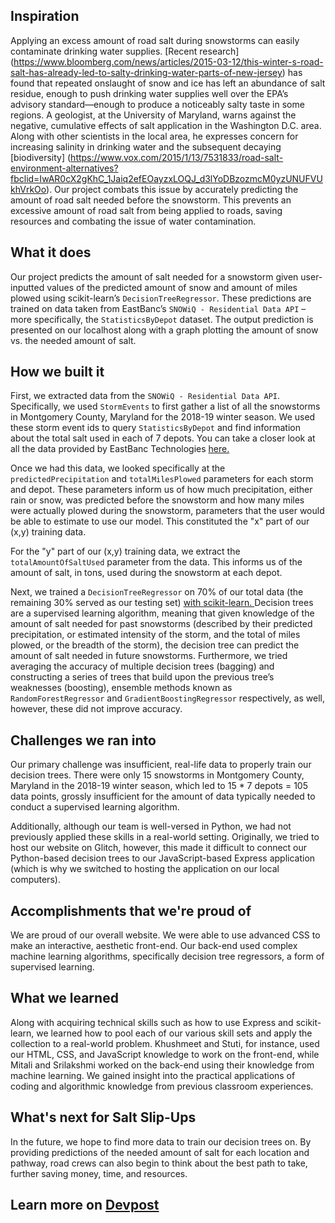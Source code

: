 ## Inspiration
Applying an excess amount of road salt during snowstorms can easily contaminate drinking water supplies. [Recent research] (https://www.bloomberg.com/news/articles/2015-03-12/this-winter-s-road-salt-has-already-led-to-salty-drinking-water-parts-of-new-jersey) has found that repeated onslaught of snow and ice has left an abundance of salt residue, enough to push drinking water supplies well over the EPA’s advisory standard—enough to produce a noticeably salty taste in some regions. A geologist, at the University of Maryland, warns against the negative, cumulative effects of salt application in the Washington D.C. area. Along with other scientists in the local area, he expresses concern for increasing salinity in drinking water and the subsequent decaying [biodiversity] (https://www.vox.com/2015/1/13/7531833/road-salt-environment-alternatives?fbclid=IwAR0cX2gKhC_1Jaiq2efEOayzxLOQJ_d3lYoDBzozmcM0yzUNUFVUkhVrkOo). Our project combats this issue by accurately predicting the amount of road salt needed before the snowstorm. This prevents an excessive amount of road salt from being applied to roads, saving resources and combating the issue of water contamination. 

## What it does
Our project predicts the amount of salt needed for a snowstorm given user-inputted values of the predicted amount of snow and amount of miles plowed using scikit-learn’s `DecisionTreeRegressor`. These predictions are trained on data taken from EastBanc’s `SNOWiQ - Residential Data API` – more specifically, the `StatisticsByDepot` dataset. The output prediction is presented on our localhost along with a graph plotting the amount of snow vs. the needed amount of salt. 

## How we built it

First, we extracted data from the ``SNOWiQ - Residential Data API``. Specifically, we used ``StormEvents`` to first gather a list of all the snowstorms in Montgomery County, Maryland for the 2018-19 winter season. We used these storm event ids to query ``StatisticsByDepot`` and find information about the total salt used in each of 7 depots. You can take a closer look at all the data provided by EastBanc Technologies <a href="https://hacktj2020.eastbanctech.com/docs/services/"> here. </a>

Once we had this data, we looked specifically at the ``predictedPrecipitation`` and ``totalMilesPlowed`` parameters for each storm and depot. These parameters inform us of how much precipitation, either rain or snow, was predicted before the snowstorm and how many miles were actually plowed during the snowstorm, parameters that the user would be able to estimate to use our model. This constituted the "x" part of our (x,y) training data.

For the "y" part of our (x,y) training data, we extract the ``totalAmountOfSaltUsed`` parameter from the data. This informs us of the amount of salt, in tons, used during the snowstorm at each depot.

Next, we trained a ``DecisionTreeRegressor`` on 70% of our total data (the remaining 30% served as our testing set) <a href="https://scikit-learn.org/stable/modules/generated/sklearn.tree.DecisionTreeRegressor"> with scikit-learn. </a>  Decision trees are a supervised learning algorithm, meaning that given knowledge of the amount of salt needed for past snowstorms (described by their predicted precipitation, or estimated intensity of the storm, and the total of miles plowed, or the breadth of the storm), the decision tree can predict the amount of salt needed in future snowstorms. Furthermore, we tried averaging the accuracy of multiple decision trees (bagging) and constructing a series of trees that build upon the previous tree’s weaknesses (boosting), ensemble methods known as `RandomForestRegressor` and `GradientBoostingRegressor` respectively, as well, however, these did not improve accuracy.

## Challenges we ran into
Our primary challenge was insufficient, real-life data to properly train our decision trees. There were only 15 snowstorms in Montgomery County, Maryland in the 2018-19 winter season, which led to 15 * 7 depots = 105 data points, grossly insufficient for the amount of data typically needed to conduct a supervised learning algorithm. 

Additionally, although our team is well-versed in Python, we had not previously applied these skills in a real-world setting. Originally, we tried to host our website on Glitch, however, this made it difficult to connect our Python-based decision trees to our JavaScript-based Express application (which is why we switched to hosting the application on our local computers).

## Accomplishments that we're proud of
We are proud of our overall website. We were able to use advanced CSS to make an interactive, aesthetic front-end. Our back-end used complex machine learning algorithms, specifically decision tree regressors, a form of supervised learning. 

## What we learned
Along with acquiring technical skills such as how to use Express and scikit-learn, we learned how to pool each of our various skill sets and apply the collection to a real-world problem. Khushmeet and Stuti, for instance, used our HTML, CSS, and JavaScript knowledge to work on the front-end, while Mitali and Srilakshmi worked on the back-end using their knowledge from machine learning. We gained insight into the practical applications of coding and algorithmic knowledge from previous classroom experiences. 

## What's next for Salt Slip-Ups
In the future, we hope to find more data to train our decision trees on. By providing predictions of the needed amount of salt for each location and pathway, road crews can also begin to think about the best path to take, further saving money, time, and resources.

## Learn more on [Devpost](https://tinyurl.com/saltslipups)
